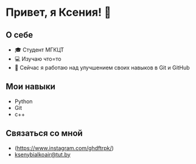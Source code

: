 
# Привет, я Ксения! 👋

## О себе
- 🎓 Студент МГКЦТ
- 💻 Изучаю что=то
- 🌱 Сейчас я работаю над улучшением своих навыков в Git и GitHub

## Мои навыки
- Python
- Git
- с++
## Связаться со мной
- (https://www.instagram.com/ghdftrpk/)
- ksenybialkoair@tut.by
<!--
**kseniyaakame/kseniyaakame** is a ✨ _special_ ✨ repository because its `README.md` (this file) appears on your GitHub profile.

Here are some ideas to get you started:

- 🔭 I’m currently working on ...
- 🌱 I’m currently learning ...
- 👯 I’m looking to collaborate on ...
- 🤔 I’m looking for help with ...
- 💬 Ask me about ...
- 📫 How to reach me: ...
- 😄 Pronouns: ...
- ⚡ Fun fact: ...
-->
